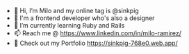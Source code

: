 - 👋 Hi, I’m Milo and my online tag is @sinkpig
- 👀 I'm a frontend developer who's also a designer
- 🌱 I’m currently learning Ruby and Rails
- 📫 Reach me @ https://www.linkedin.com/in/milo-ramirez/
- 💼 Check out my Portfolio https://sinkpig-768e0.web.app/
